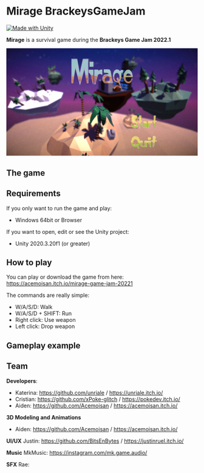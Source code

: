 # Mirage BrackeysGameJam
[![Made with Unity](https://img.shields.io/badge/Made%20with-Unity-57b9d3.svg?style=flat&logo=unity)](https://www.unity.com)

**Mirage** is a survival game during the **Brackeys Game Jam 2022.1**

<img src="https://github.com/xPoke-glitch/MirageGameJam/blob/New-Main/Images/MirageMainMenu.png" width="750">

## The game

## Requirements

If you only want to run the game and play:
* Windows 64bit or Browser

If you want to open, edit or see the Unity project:
* Unity 2020.3.20f1 (or greater)

## How to play

You can play or download the game from here: https://acemoisan.itch.io/mirage-game-jam-20221

The commands are really simple:
* W/A/S/D: Walk
* W/A/S/D + SHIFT: Run
* Right click: Use weapon
* Left click: Drop weapon

## Gameplay example

## Team

**Developers**:
* Katerina: https://github.com/unriale / https://unriale.itch.io/
* Cristian: https://github.com/xPoke-glitch / https://pokedev.itch.io/
* Aiden: https://github.com/Acemoisan / https://acemoisan.itch.io/

**3D Modeling and Animations**
* Aiden: https://github.com/Acemoisan / https://acemoisan.itch.io/

**UI/UX**
Justin: https://github.com/BitsEnBytes / https://justinruel.itch.io/

**Music**
MkMusic: https://instagram.com/mk.game.audio/

**SFX**
Rae:
